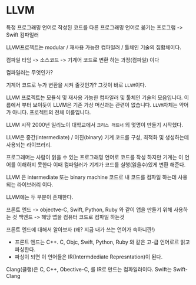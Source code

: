 # LLVM

특정 프로그래밍 언어로 작성된 코드를 다른 프로그래밍 언어로 옮기는 프로그램 -> Swift 컴파일러

LLVM프로젝트는 modular / 재사용 가능한 컴파일러 / 툴체인 기술의 집합체이다.

컴파일 타임 
->  소스코드 -> 기계어 코드로 변환 하는 과정(컴파일) 이다

컴파일러는 무엇인가?

기계어 코드로 누가 변환을 시켜 줄것인가? 
그것이 바로 `LLVM`이다.  

LLVM 프로젝트는 모듈식 및 재사용 가능한 컴파일러 및 툴체인 기술의 모음입니다.
이름에서 부터 보이듯이 LLVM은 기존 가상 머신과는 관련이 없습니다. `LLVM`자체는 약어가 아니다. 프로젝트의 전체 이름입니다.


LLVM 시작
2000년 일리노이 대학교에서 `크리스 래트너` 외 몇명이 만들기 시작했다.

LLVM은 중간(intermediate) / 이진(binary) 기계 코드를 구성, 최적화 및 생성하는데 사용되는 라이브러리.

프로그래머는 사람이 읽을 수 있는 프로그래밍 언어로 코드를 작성 하지만 기계는 이 언어를 이해하지 못한다 이때 컴파일러가 기계가 코드를 실행(읽을수)있게 변환 해준다.

LLVM 은 
intermediate 또는 binary machine 코드로 내 코드를 컴파일 하는데 사용 되는 라이브러리 이다.

LLVM에는 두 부분이 존재한다.

프론트 엔드 -> objectve-C, Swift, Python, Ruby 와 같이 앱을 만들기 위해 사용하는 것
백엔드 -> 해당 앱을 컴퓨터 코드로 컴파일 하는것

프론트 엔드에 대해서 알아보자 (왜? 지금 내가 쓰는 언어가 속하니깐!)
- 프론트 엔드는 C++. C, Objc, Swift, Python, Ruby 와 같은 고-급 언어로르 읽고 파싱한다.
- 파싱이 되면 이 언어들은 IR(Intermdediate Represntation)이 된다.


Clang(클랭)은 C, C++, Obective-C, 를 IR로 만드는 컴파일러이다.
Swift는 Swift-Clang
